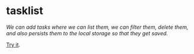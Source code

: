 # tasklist

_We can add tasks where we can list them,
we can filter them, delete them, and also
persists them to the local storage so that they get saved._

[Try it](https://alexeencokirill.github.io/tasklist/).

